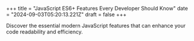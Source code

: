 +++
title = "JavaScript ES6+ Features Every Developer Should Know"
date = "2024-09-03T05:20:13.221Z"
draft = false
+++

  Discover the essential modern JavaScript features that can enhance your code readability and efficiency.
        